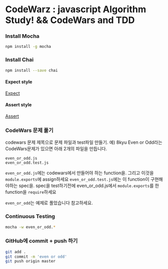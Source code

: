 
# CodeWarz : javascript Algorithm Study! && CodeWars and TDD


### Install Mocha
```bash
npm install -g mocha
```

### Install Chai
```bash
npm install --save chai
```

#### Expect style
<a href="http://chaijs.com/api/bdd/">Expect</a>

#### Assert style
<a href="http://chaijs.com/api/assert/">Assert</a>


### CodeWars 문제 풀기
codewars 문제 제목으로 문제 파일과 test파일 만들기.
예)
8kyu Even or Odd라는 CodeWars문제가 있으면 아래 2개의 파일을 만듭니다.
```
even_or_odd.js
even_or_odd.test.js
```
`even_or_odd.js`에는 codewars에서 만들어야 하는 function을. 그리고 이것을 `module.exports`에 assign하세요
`even_or_odd.test.js`에는 이 function이 구현해야하는 spec을. spec을 test하기전에 even_or_odd.js에서 `module.exports`를 한 function을 `require`하세요

`even_or_odd`는 예제로 풀었습니다 참고하세요.

### Continuous Testing
```bash
mocha -w even_or_odd.*
```


### GitHub에 commit + push 하기
```bash
git add .
git commit -m 'even or odd'
git push origin master
```
